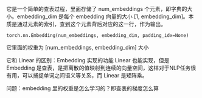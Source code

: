 它是一个简单的查表过程，里面存储了 num\_embeddings 个元素，即字典的大小。embedding\_dim  是每个 embedding 向量的大小 [1, embedding\_dim]。本质是通过元素的索引，查到这个元素背后对应的这一行，作为输出。

```
torch.nn.Embedding(num_embeddings, embedding_dim, padding_idx=None)
```

它里面的权重为 [num\_embeddings, embedding\_dim] 大小

它和 Linear 的区别：Embedding 实现的功能 Linear 也能实现，但是 Embedding 是查表，是把离散的值映射到连续的向量空间，这样对于NLP任务很有用，可以捕捉单词之间语义等关系，而 Linear 是矩阵乘。

问题：embedding 里的权重是怎么学习的？即查表的梯度怎么算
